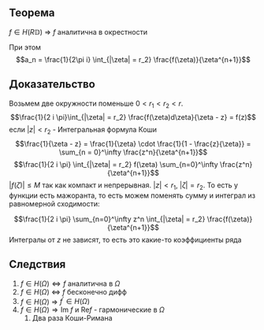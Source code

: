 ## Теорема
$f \in H(R \mathbb{D})$ $\Rightarrow$ $f$ аналитична в окрестности

При этом $$a_n = \frac{1}{2\pi i} \int_{|\zeta| = r_2} \frac{f(\zeta)}{\zeta^{n+1}}$$ 
## Доказательство
Возьмем две окружности поменьше $0 < r_1 < r_2 < r$. $$\frac{1}{2 i \pi}\int_{|\zeta| = r_2} \frac{f(\zeta)d\zeta}{\zeta - z} = f(z)$$ если $|z| < r_2$  - Интегральная формула Коши 
$$\frac{1}{\zeta - z} = \frac{1}{\zeta} \cdot \frac{1}{1 - \frac{z}{\zeta}} = \sum_{n = 0}^\infty \frac{z^n}{\zeta^{n+1}}$$
$$\frac{1}{2 i \pi} \int_{|\zeta| = r_2} f(\zeta) \sum_{n=0}^\infty \frac{z^n}{\zeta^{n+1}}$$
$|f(\zeta)| \leq M$ так как компакт и непрерывная. $|z| < r_1$, $|\zeta| = r_2$. То есть у функции есть мажоранта, то есть можем поменять сумму и интеграл из равномерной сходимости:

$$\frac{1}{2 i \pi} \sum_{n=0}^\infty z^n \int_{|\zeta| = r_2}   \frac{f(\zeta)}{\zeta^{n+1}}$$
Интегралы от $z$ не зависят, то есть это какие-то коэффициенты ряда
## Следствия
1. $f \in H(\Omega) \iff f$ аналитична в  $\Omega$ 
2. $f \in H(\Omega)$ $\iff$ $f$ бесконечно дифф
3. $f \in H(\Omega)$ $\Rightarrow$ $f^\prime \in H(\Omega)$ 
4. $f \in H(\Omega) \Rightarrow \text{Im } f$ и $\text{Re} f$ - гармонические в $\Omega$
	1. Два раза Коши-Римана 